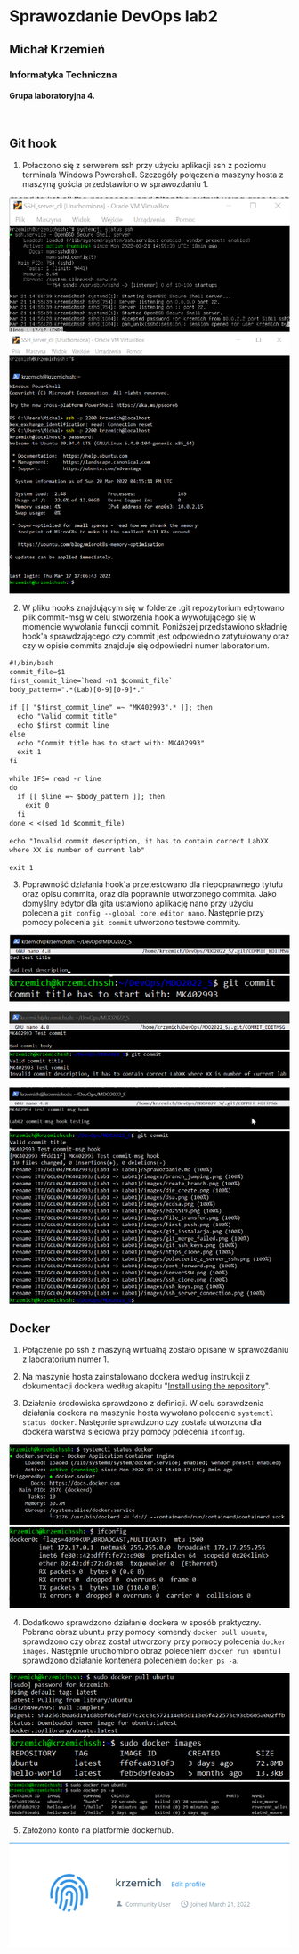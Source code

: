 # Sprawozdanie DevOps lab2
## Michał Krzemień
### Informatyka Techniczna 
#### Grupa laboratoryjna 4.  
<br />

## Git hook

1. Połaczono się z serwerem ssh przy użyciu aplikacji ssh z poziomu terminala Windows Powershell. Szczegóły połączenia maszyny hosta z maszyną gościa przedstawiono w sprawozdaniu 1.

![](images/ssh_server_status.png)
![](images/ssh_connection.png)

2. W pliku hooks znajdującym się w folderze .git repozytorium edytowano plik commit-msg w celu stworzenia hook'a wywołującego się w momencie wywołania funkcji commit. Poniższej przedstawiono składnię hook'a sprawdzającego czy commit jest odpowiednio zatytułowany oraz czy w opisie commita znajduje się odpowiedni numer laboratorium.

```                                          
#!/bin/bash
commit_file=$1
first_commit_line=`head -n1 $commit_file`
body_pattern=".*(Lab)[0-9][0-9]*."

if [[ "$first_commit_line" =~ "MK402993".* ]]; then
  echo "Valid commit title"
  echo $first_commit_line
else
  echo "Commit title has to start with: MK402993"
  exit 1
fi

while IFS= read -r line
do
  if [[ $line =~ $body_pattern ]]; then
    exit 0
  fi
done < <(sed 1d $commit_file)

echo "Invalid commit description, it has to contain correct LabXX where XX is number of current lab"

exit 1
```

3. Poprawność działania hook'a przetestowano dla niepoprawnego tytułu oraz opisu commita, oraz dla poprawnie utworzonego commita. Jako domyślny edytor dla gita ustawiono aplikację nano przy użyciu polecenia `git config --global core.editor nano`. Następnie przy pomocy polecenia `git commit` utworzono testowe commity.

![Wrong title and body](images/bad_test_commit1.png)
![](images/bad_commit_1.png)

![](images/bad_commit_body.png)
![](images/bad_commit_body_cli.png)

![](images/correct_commit.png)
![](images/correct_commit_cli.png)

## Docker

1. Połączenie po ssh z maszyną wirtualną zostało opisane w sprawozdaniu z laboratorium numer 1.

2. Na maszynie hosta zainstalowano dockera według instrukcji z dokumentacji dockera według akapitu "[Install using the repository](https://docs.docker.com/engine/install/ubuntu/#install-from-a-package)".

3. Działanie środowiska sprawdzono z definicji. W celu sprawdzenia działania dockera na maszynie hosta wywołano polecenie `systemctl status docker`. Następnie sprawdzono czy została utworzona dla dockera warstwa sieciowa przy pomocy polecenia `ifconfig`.

![](images/docker_status.png)
![](images/docker_ifconfig.png)

4. Dodatkowo sprawdzono działanie dockera w sposób praktyczny. Pobrano obraz ubuntu przy pomocy komendy `docker pull ubuntu`, sprawdzono czy obraz został utworzony przy pomocy polecenia `docker images`. Następnie uruchomiono obraz poleceniem `docker run ubuntu` i sprawdzono działanie kontenera poleceniem `docker ps -a`.

![](images/docker_ubuntu_download.png)
![](images/docker_images.png)
![](images/docker_ps.png)

5. Założono konto na platformie dockerhub.

![](images/dockerhub.png) 